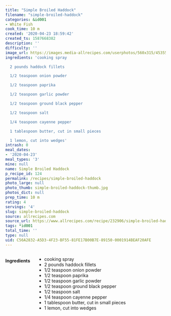 ```yaml
---
title: "Simple Broiled Haddock"
filename: "simple-broiled-haddock"
categories: &id001
- White Fish
cook_time: 10 m
created: '2020-04-23 18:59:42'
created_ts: 1587668382
description: ''
difficulty: ''
image_url: https://images.media-allrecipes.com/userphotos/560x315/4535513.jpg
ingredients: 'cooking spray

  2 pounds haddock fillets

  1/2 teaspoon onion powder

  1/2 teaspoon paprika

  1/2 teaspoon garlic powder

  1/2 teaspoon ground black pepper

  1/2 teaspoon salt

  1/4 teaspoon cayenne pepper

  1 tablespoon butter, cut in small pieces

  1 lemon, cut into wedges'
intrash: 0
meal_dates:
- '2020-04-23'
meal_types: '3'
mine: null
name: Simple Broiled Haddock
p_recipe_id: 124
permalink: /recipes/simple-broiled-haddock
photo_large: null
photo_thumb: simple-broiled-haddock-thumb.jpg
photos_dict: null
prep_time: 10 m
rating: 4
servings: '4'
slug: simple-broiled-haddock
source: allrecipes.com
source_url: https://www.allrecipes.com/recipe/232906/simple-broiled-haddock/
tags: *id001
total_time: ''
type: null
uid: C56A2832-A5D3-4F23-BF55-81FE17B00B7E-89150-0001914BEAF20AFE
---
```

<div class="large-8 medium-7 columns" id="writeup">	</div><!-- #writeup -->
</div><!-- #row-one -->
<div class="row" id="row-two">	<div class="medium-4 small-5 columns" id="ingredients"><h4>Ingredients</h4><div class="box box-ingredients content"><ul>
<li>cooking spray</li>
<li>2 pounds haddock fillets</li>
<li>1/2 teaspoon onion powder</li>
<li>1/2 teaspoon paprika</li>
<li>1/2 teaspoon garlic powder</li>
<li>1/2 teaspoon ground black pepper</li>
<li>1/2 teaspoon salt</li>
<li>1/4 teaspoon cayenne pepper</li>
<li>1 tablespoon butter, cut in small pieces</li>
<li>1 lemon, cut into wedges</li>
</ul>
</div>	</div>	<div class="medium-6 small-7 columns" id="directions">	</div>